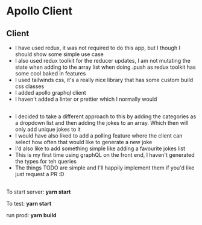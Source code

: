 # Apollo Client

## Client
- I have used redux, it was not required to do this app, but I though I should show some simple use case
- I also used redux toolkit for the reducer updates, I am not mutating the state when adding to the array list when doing .push as redux toolkit has some cool baked in features 
- I used tailwinds css, it's a really nice library that has some custom build css classes
- I added apollo graphql client
- I haven't added a linter or prettier which I normally would 
##
- I decided to take a different approach to this by adding the categories as a dropdown list and then adding the jokes to an array. Which then will only add unique jokes to it
- I would have also liked to add a polling feature where the client can select how often that would like to generate a new joke
- I'd also like to add something simple like adding a favourite jokes list
- This is my first time using graphQL on the front end, I haven't generated the types for teh queries
- The things TODO are simple and I'll happily implement them if you'd like just request a PR :D
##

To start server:
**yarn start**

To test:
**yarn start**

run prod:
**yarn build**
